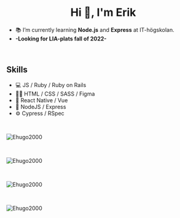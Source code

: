 <h1 align="center">Hi 👋, I'm Erik</h1>

- :books: I’m currently learning **Node.js** and **Express** at IT-högskolan.
- **-Looking for LIA-plats fall of 2022-**
<br>

## Skills 
* 💻 JS / Ruby / Ruby on Rails
* 👨‍🎨 HTML / CSS / SASS / Figma
* 📱 React Native / Vue
* :minidisc: NodeJS / Express
* ⚙️ Cypress / RSpec
<br>
<p><img src="https://github-readme-stats.vercel.app/api/top-langs?username=Ehugo2000&show_icons=true&locale=en&layout=compact" alt="Ehugo2000" /></p>
<br>

<p><img src="https://github-readme-stats.vercel.app/api?username=Ehugo2000&show_icons=true&locale=en" alt="Ehugo2000" /></p>
<br>

<p><img src="https://github-readme-streak-stats.herokuapp.com/?user=Ehugo2000&" alt="Ehugo2000" /></p>

<br>
<p> <img src="https://komarev.com/ghpvc/?username=Ehugo2000&label=Profile%20views&color=0e75b6&style=flat" alt="Ehugo2000" /> </p>
